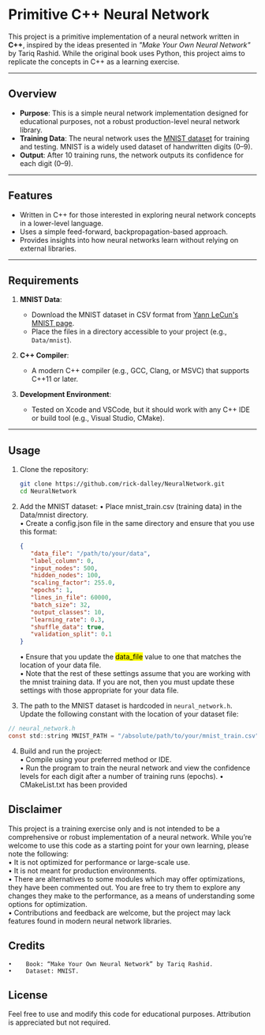 # Primitive C++ Neural Network

This project is a primitive implementation of a neural network written in **C++**, inspired by the ideas presented in _"Make Your Own Neural Network"_ by Tariq Rashid. While the original book uses Python, this project aims to replicate the concepts in C++ as a learning exercise.

---

## Overview

- **Purpose**: This is a simple neural network implementation designed for educational purposes, not a robust production-level neural network library.
- **Training Data**: The neural network uses the [MNIST dataset](https://yann.lecun.com/exdb/mnist/) for training and testing. MNIST is a widely used dataset of handwritten digits (0–9).
- **Output**: After 10 training runs, the network outputs its confidence for each digit (0–9).

---

## Features

- Written in C++ for those interested in exploring neural network concepts in a lower-level language.
- Uses a simple feed-forward, backpropagation-based approach.
- Provides insights into how neural networks learn without relying on external libraries.

---

## Requirements

1. **MNIST Data**:

   - Download the MNIST dataset in CSV format from [Yann LeCun's MNIST page](https://yann.lecun.com/exdb/mnist/).
   - Place the files in a directory accessible to your project (e.g., `Data/mnist`).

2. **C++ Compiler**:

   - A modern C++ compiler (e.g., GCC, Clang, or MSVC) that supports C++11 or later.

3. **Development Environment**:
   - Tested on Xcode and VSCode, but it should work with any C++ IDE or build tool (e.g., Visual Studio, CMake).

---

## Usage

1. Clone the repository:
   ```bash
   git clone https://github.com/rick-dalley/NeuralNetwork.git
   cd NeuralNetwork
   ```
2. Add the MNIST dataset:
   • Place mnist_train.csv (training data) in the Data/mnist directory.  
   • Create a config.json file in the same directory and ensure that you use this format:

   ```config.json
   {
      "data_file": "/path/to/your/data",
      "label_column": 0,
      "input_nodes": 500,
      "hidden_nodes": 100,
      "scaling_factor": 255.0,
      "epochs": 1,
      "lines_in_file": 60000,
      "batch_size": 32,
      "output_classes": 10,
      "learning_rate": 0.3,
      "shuffle_data": true,
      "validation_split": 0.1
   }

   ```

   • Ensure that you update the <mark>data_file</mark> value to one that matches the location of your data file.  
   • Note that the rest of these settings assume that you are working with the mnist training data. If you are not, then you must update these settings with those appropriate for your data file.

3. The path to the MNIST dataset is hardcoded in `neural_network.h`. Update the following constant with the location of your dataset file:

```neural_network.h
// neural_network.h
const std::string MNIST_PATH = "/absolute/path/to/your/mnist_train.csv";
```

4.  Build and run the project:  
    • Compile using your preferred method or IDE.  
    • Run the program to train the neural network and view the confidence levels for each digit after a number of training runs (epochs).
    • CMakeList.txt has been provided

## Disclaimer

This project is a training exercise only and is not intended to be a comprehensive or robust implementation of a neural network. While you’re welcome to use this code as a starting point for your own learning, please note the following:  
 • It is not optimized for performance or large-scale use.  
 • It is not meant for production environments.  
 • There are alternatives to some modules which may offer optimizations, they have been commented out. You are free to try them to explore any changes they make to the performance, as a means of understanding some options for optimization.  
 • Contributions and feedback are welcome, but the project may lack features found in modern neural network libraries.

## Credits

    •    Book: “Make Your Own Neural Network” by Tariq Rashid.
    •    Dataset: MNIST.

## License

Feel free to use and modify this code for educational purposes. Attribution is appreciated but not required.
